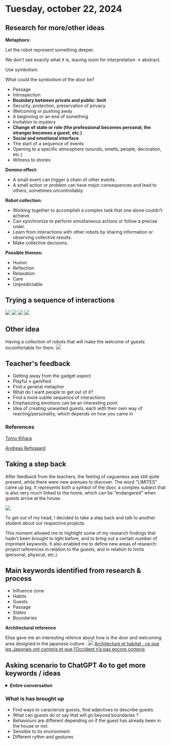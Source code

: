 # Tuesday, october 22, 2024

## Research for more/other ideas
**Metaphors:**

Let the robot represent something deeper.

We don’t see exactly what it is, leaving room for interpretation → abstract.

Use symbolism.

What could the symbolism of the door be?

- Passage
- Introspection
- **Boundary between private and public: limit**
- Security, protection, preservation of privacy
- Welcoming or pushing away
- A beginning or an end of something
- Invitation to mystery
- **Change of state or role (the professional becomes personal, the stranger becomes a guest, etc.)**
- **Social and emotional interface**
- The start of a sequence of events
- Opening to a specific atmosphere (sounds, smells, people, decoration, etc.)
- Witness to stories

**Domino effect:**

- A small event can trigger a chain of other events.
- A small action or problem can have major consequences and lead to others, sometimes uncontrollably.

**Robot collection:**

- Working together to accomplish a complex task that one alone couldn’t achieve.
- Can synchronize to perform simultaneous actions or follow a precise order.
- Learn from interactions with other robots by sharing information or observing collective results.
- Make collective decisions.

**Possible themes:**

- Humor
- Reflection
- Relaxation
- Care
- Unpredictable

## Trying a sequence of interactions
![](images/IMG_8734.jpeg)
![](images/IMG_8739.jpeg)
![](images/IMG_8737.jpeg)
![](images/IMG_8738.jpeg)


## Other idea
Having a collection of robots that will make the welcome of guests incomfortable for them.
![](images/IMG_8735.jpeg)

## Teacher's feedback
- Getting away from the gadget aspect
- Playful ≠ gamified
- Find a general metaphor
- What do I want people to get out of it?
- Find a more subtle sequence of interactions
- Emphasizing emotions can be an interesting point
- Idea of creating unwanted guests, each with their own way of reacting/personality, which depends on how you came in

###  References

[Tomo Kihara](https://www.tomokihara.com/index.html)

[Andreas Refsgaard](https://www.andreasrefsgaard.dk/)


## Taking a step back

After feedback from the teachers, the feeling of vagueness was still quite present, while there were new avenues to discover. 
The word "LIMITES" came up big. It represents both a symbol of the door, a complex subject that is also very much linked to the home, which can be “endangered” when guests arrive at the house. 

![](images/IMG_8736.jpeg)

To get out of my head, I decided to take a step back and talk to another student about our respective projects. 

This moment allowed me to highlight some of my research findings that hadn't been brought to light before, and to bring out a certain number of improtant keywords. It also enabled me to define new areas of research: project references in relation to the guests, and in relation to limits (personal, physical, etc.).

## Main keywords identified from research & process
- Influence zone
- Habits
- Guests
- Passage
- States
- Boundaries

**Architectural reference**

Elisa gave me an interesting refence about how is the door and welcoming area designed in the japanese culture : 
![](images/reference-archi.png)
[Architecture et habitat : ce que les Japonais ont compris et que l’Occident n’a pas encore compris](https://optimisemonespace.com/architecture-et-habitat-ce-que-les-japonais-ont-compris-et-que-loccident-na-pas-encore-compris/)


## Asking scenario to ChatGPT 4o to get more keywords / ideas

<details>
    <summary><strong>Entire conversation</strong></summary>

    Question: 
    
    Write me a scenario, about a soft robot, which would be located in my house, in the entrance, more precisely on the front door (inside). This robot takes the form of a guest, or even several different guests. I don't want the robot to talk. I want it to react differently to its environment or to an individual.
    ---
    Answer from ChatGPT:

    Here’s a scenario that aligns with your idea of a soft robot, located at the entrance of your house, taking the form of a guest:

    ---

    Scenario: "The Silent Host"

    Upon entering your home, visitors are greeted not by a person, but by a presence—a soft robot stationed at the inside of the front door. This robot is designed to take the shape of different "guests," blending seamlessly into the home's ambiance. Its appearance is a vague, yet inviting humanoid form, made of soft, flexible materials that contour to suggest clothing and posture, but remain faceless, neutral, and silent.

    The robot’s primary function is to subtly respond to its environment, especially the people who enter or leave. Each visitor experiences a unique interaction, as the robot's behaviors are influenced by various factors like movement, temperature, proximity, and even the emotional state of the person.

    Scenario 1: The Frequent Visitor

    As someone who frequently enters the house comes through the door, the robot shifts subtly, recognizing this as a familiar presence. Its form relaxes into a casual stance, perhaps mimicking the act of leaning slightly against the wall, creating an impression of familiarity and comfort. It "nods" in acknowledgment, a small but perceptible tilt of the head, giving the impression of a silent, knowing companion. The visitor doesn't feel intruded upon, just quietly recognized.

    Scenario 2: The First-Time Guest

    A new guest, stepping in for the first time, feels the atmosphere subtly shift. The robot, sensing this unfamiliar presence, straightens slightly, its posture more formal, as if it’s welcoming someone with great respect. The soft materials it’s made from slightly adjust their textures to give a sensation of warmth, as though the visitor is being enveloped by a calming presence. No sound is made, but the guest feels a quiet invitation, almost like a non-verbal "make yourself at home."

    Scenario 3: The Hesitant Visitor

    On a rainy day, someone steps in hesitantly, perhaps unsure of their place in the home. The robot detects their slower movement and the cooler temperature they bring in. It shifts into a more gentle, nurturing form. Its posture rounds slightly, almost mimicking the gesture of offering a cloak to dry off. The atmosphere feels warmer, and the robot emits a soft glow from within its fabric, subtly increasing the light in the entryway. Without words, it communicates reassurance, inviting the visitor to relax and feel safe.

    Scenario 4: The Household Member Returning After a Long Day

    As one of the household members returns home after a long, tiring day, the robot reacts to their slumped posture and the slower pace of their steps. It gently shifts into a comforting, almost protective stance, as if standing watch. Its form expands slightly, creating the impression of taking up space, offering a shield from the outside world. As the person passes by, the robot subtly leans forward, as if to offer silent support, a presence that says, "I’m here, you can rest now."

    Scenario 5: The Evening Departure

    At night, when someone prepares to leave, the robot changes its form again. It stands straight, almost formal, as if seeing them off. The ambient lighting around it dims slightly, creating a mood of quiet solemnity. Its fabric shifts in texture to mimic the sensation of a cool breeze, subtly reminding the person of the outside world awaiting them. Though it remains silent, its posture feels like a respectful nod—an unspoken farewell.

    ---

    The soft robot doesn’t need to speak. It communicates through its form, its movements, and the tactile and visual changes it makes to its surface. In essence, it becomes part of the emotional landscape of the home, quietly embodying the role of a welcoming, reassuring, and ever-present "host."

    Question: 

    Can you give me a different scenario, with the robot being a bit more playful or humorous ? 

    Answer from ChatGPT : 

    Here’s an alternate scenario where the soft robot at your front door is more playful and humorous:

    ---

    Scenario: "The Mischievous Greeter"

    As you enter your home, the soft robot stationed by the door is more than just a silent presence—it’s a playful, ever-changing companion, ready to amuse and surprise. It takes on different whimsical forms and reacts to your arrival with a sense of humor and light-heartedness, engaging you without words but with gestures and actions that brighten the entrance.

    Scenario 1: The Playful Friend
    As a frequent visitor steps through the door, the robot springs into action, taking on a comically exaggerated pose—arms outstretched in a dramatic "welcome" gesture. Its form becomes bouncy and lively, almost as if it's ready to give a hug or a high-five. Instead of leaning against the wall casually, it leans way too far, as if pretending to lose balance, then straightens up quickly, making the person chuckle at its clumsy antics. It’s a light, humorous way to acknowledge their presence.

    Scenario 2: The Silly Stranger
    A new guest walks in cautiously, and the robot reacts with playful curiosity. Its form stretches slightly taller than usual, leaning forward as if inspecting the guest, but in an exaggerated, cartoonish way. Then, suddenly, it shrinks down and puffs out a little, resembling a playful caricature of someone trying to look "important." It’s as if the robot is teasingly trying to "impress" the guest, and even though it says nothing, the visitor can't help but smile at the playful nature of the encounter.

    Scenario 3: The Trickster Host
    Someone enters the house on a rainy day, and the robot plays a harmless trick. It mimics pulling out a giant, exaggerated umbrella from thin air, holding it over the visitor as if offering protection. Of course, the umbrella doesn’t exist, and its ridiculous size makes the gesture all the more funny. The visitor walks by, noticing the robot’s mock-seriousness, and laughs at the obvious over-the-top attempt to be helpful.

    Scenario 4: The Playful Companion
    When a tired household member returns home, the robot senses their low energy and decides to lighten the mood. It drops into an exaggerated, overly-relaxed posture, like a melted blob leaning lazily against the doorframe, mimicking exhaustion in a humorous way. Its form becomes loose and stretchy, as if it’s saying, "I feel you," but in a playful, exaggerated manner, encouraging the person to smile, no matter how tired they feel.

    Scenario 5: The Prankish Farewell
    As someone prepares to leave, the robot decides to play a small prank. It takes on the form of an overly dramatic, weeping figure, pretending to wipe invisible tears from its face with a large, exaggerated handkerchief. Its form becomes slumped, as if heartbroken at the prospect of saying goodbye, but with clear, exaggerated drama. The person can’t help but laugh at the absurdity of it all. As the door closes, the robot straightens back up, its playful farewell complete.

    In this scenario, the soft robot takes a more humorous, light-hearted approach to interacting with visitors and household members. It reacts with exaggerated gestures, playful mimicry, and harmless pranks, bringing a sense of fun to the entrance of the home. Without speaking a word, it invites everyone to smile and enjoy the moment as they enter or leave.



</details>

### What is has brought up 
- Find ways to caracterize guests, find adjectives to describe guests
- What can guests do or say that will go beyond boundaries ?
- Behaviours are different depending on if the guest has already been in the house or not. 
- Sensible to its environment
- Different rythm and gestures

